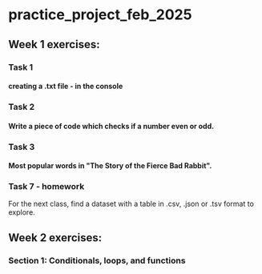 # practice_project_feb_2025

## Week 1 exercises:
### Task 1
#### creating a .txt file - in the console


### Task 2
#### Write a piece of code which checks if a number even or odd.

### Task 3
#### Most popular words in "The Story of the Fierce Bad Rabbit".

### Task 7 - homework
For the next class, find a dataset with a table in .csv, .json or .tsv format to explore.


## Week 2 exercises:

### Section 1: Conditionals, loops, and functions
